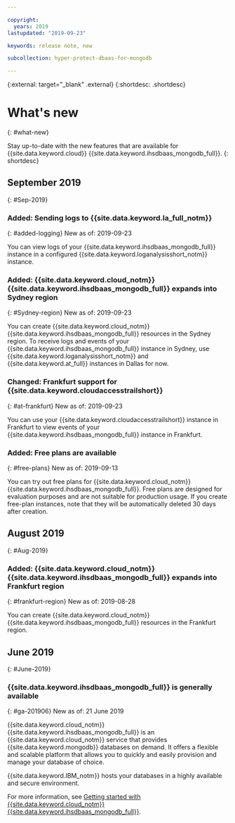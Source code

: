 ```yaml
---

copyright:
  years: 2019
lastupdated: "2019-09-23"

keywords: release note, new

subcollection: hyper-protect-dbaas-for-mongodb

---
```


{:external: target="_blank" .external}
{:shortdesc: .shortdesc}


# What's new
{: #what-new}

Stay up-to-date with the new features that are available for {{site.data.keyword.cloud}} {{site.data.keyword.ihsdbaas_mongodb_full}}.
{: shortdesc}

## September 2019
{: #Sep-2019}

### Added: Sending logs to {{site.data.keyword.la_full_notm}}
{: #added-logging}
New as of: 2019-09-23

You can view logs of your {{site.data.keyword.ihsdbaas_mongodb_full}} instance in a configured {{site.data.keyword.loganalysisshort_notm}} instance.

### Added: {{site.data.keyword.cloud_notm}} {{site.data.keyword.ihsdbaas_mongodb_full}} expands into Sydney region
{: #Sydney-region}
New as of: 2019-09-23

You can create {{site.data.keyword.cloud_notm}} {{site.data.keyword.ihsdbaas_mongodb_full}} resources in the Sydney region. To receive logs and events of your {{site.data.keyword.ihsdbaas_mongodb_full}} instance in Sydney, use {{site.data.keyword.loganalysisshort_notm}} and {{site.data.keyword.at_full}} instances in Dallas for now.

### Changed: Frankfurt support for {{site.data.keyword.cloudaccesstrailshort}}
{: #at-frankfurt}
New as of: 2019-09-23

You can use your {{site.data.keyword.cloudaccesstrailshort}} instance in Frankfurt to view events of your {{site.data.keyword.ihsdbaas_mongodb_full}} instance in Frankfurt.

### Added: Free plans are available
{: #free-plans}
New as of: 2019-09-13

You can try out free plans for {{site.data.keyword.cloud_notm}} {{site.data.keyword.ihsdbaas_mongodb_full}}. Free plans are designed for evaluation purposes and are not suitable for production usage. If you create free-plan instances, note that they will be automatically deleted 30 days after creation.

## August 2019
{: #Aug-2019}

### Added: {{site.data.keyword.cloud_notm}} {{site.data.keyword.ihsdbaas_mongodb_full}} expands into Frankfurt region
{: #frankfurt-region}
New as of: 2019-08-28

You can create {{site.data.keyword.cloud_notm}} {{site.data.keyword.ihsdbaas_mongodb_full}} resources in the Frankfurt region.

## June 2019
{: #June-2019}

### {{site.data.keyword.ihsdbaas_mongodb_full}} is generally available
{: #ga-201906}
New as of: 21 June 2019

{{site.data.keyword.cloud_notm}} {{site.data.keyword.ihsdbaas_mongodb_full}} is an {{site.data.keyword.cloud_notm}} service that provides {{site.data.keyword.mongodb}} databases on demand. It offers a flexible and scalable platform that allows you to quickly and easily provision and manage your database of choice.

{{site.data.keyword.IBM_notm}} hosts your databases in a highly available and secure environment.

For more information, see [Getting started with {{site.data.keyword.cloud_notm}} {{site.data.keyword.ihsdbaas_mongodb_full}}](/docs/services/hyper-protect-dbaas-for-mongodb?topic=hyper-protect-dbaas-for-mongodb-gettingstarted).
